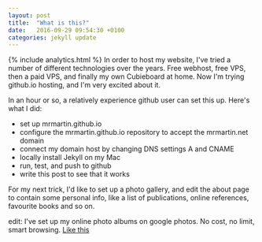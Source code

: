 ```yaml
---
layout: post
title:  "What is this?"
date:   2016-09-29 09:54:30 +0100
categories: jekyll update
---
```

{% include analytics.html %}
In order to host my website, I've tried a number of different technologies over the years. Free webhost, free VPS, then a paid VPS, and finally my own Cubieboard at home. Now I'm trying github.io hosting, and I'm very excited about it.

In an hour or so, a relatively experience github user can set this up. Here's what I did:

- set up mrmartin.github.io
- configure the mrmartin.github.io repository to accept the mrmartin.net domain
- connect my domain host by changing DNS settings A and CNAME
- locally install Jekyll on my Mac
- run, test, and push to github
- write this post to see that it works


For my next trick, I'd like to set up a photo gallery, and edit the about page to contain some personal info, like a list of publications, online references, favourite books and so on.

edit: I've set up my online photo albums on google photos. No cost, no limit, smart browsing. [Like this](https://goo.gl/photos/nMcuK4KZWNzJrHWs6)
